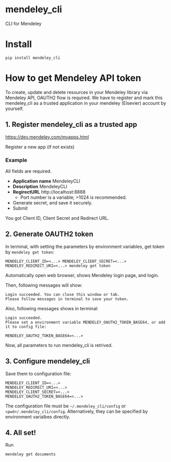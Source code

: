 # mendeley_cli
CLI for Mendeley

# Install

```
pip install mendeley_cli
```

# How to get Mendeley API token

To create, update and delete resources in your Mendeley library via Mendeley API, OAUTH2 flow is required.
We have to register and mark this mendeley_cli as a trusted application in your mendeley (Elsevier) account by yourself.

## 1. Register mendeley_cli as a trusted app

https://dev.mendeley.com/myapps.html

Register a new app (if not exists)

### Example

All fields are required.

* **Application name** MendeleyCLI
* **Description** MendeleyCLI
* **RegirectURL** http://localhost:8888
  * Port number is a variable; >1024 is recommended.
* Generate secret, and save it securely.
* Submit

You got Client ID, Client Secret and Redirect URL.

## 2. Generate OAUTH2 token

In terminal, with setting the parameters by environment variables, get token by `mendeley get token`:

```
MENDELEY_CLIENT_ID=<...> MENDELEY_CLIENT_SECRET=<...> MENDELEY_REDIRECT_URI=<...> mendeley get token
```

Automatically open web browser, shows Mendeley login page, and login.

Then, following messages will show:

```
Login succeeded. You can close this window or tab.
Please follow messages in terminal to save your token.
```

Also, following messages shows in terminal:

```
Login succeeded.
Please set a environment variable MENDELEY_OAUTH2_TOKEN_BASE64, or add it to config file:

MENDELEY_OAUTH2_TOKEN_BASE64=<...>
```

Now, all parameters to run mendeley_cli is retrived.

## 3. Configure mendeley_cli

Save them to configuration file:

```
MENDELEY_CLIENT_ID=<...>
MENDELEY_REDIRECT_URI=<...>
MENDELEY_CLIENT_SECRET=<...>
MENDELEY_OAUTH2_TOKEN_BASE64=<...>
```

The configuration file must be `~/.mendeley_cli/config` or `<pwd>/.mendeley_cli/config`.
Alternatively, they can be specified by environment varialbes directly.

## 4. All set!

Run

```
mendeley get documents
```
